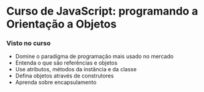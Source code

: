# Curso de JavaScript: programando a Orientação a Objetos

### Visto no curso
<ul>
<li>Domine o paradigma de programação mais usado no mercado</li>
<li>Entenda  o que são referências e objetos</li>
<li>Use atributos, métodos da instância e da classe</li>
<li>Defina objetos através de construtores</li>
<li>Aprenda sobre encapsulamento</li>
</ul>